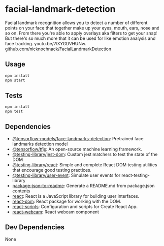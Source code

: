 # facial-landmark-detection

Facial landmark recognition allows you to detect a number of different points on your face that together make up your eyes, mouth, ears, nose and so on. From there you&#39;re able to apply overlays aka filters to get your snap! But there&#39;s so much more that it can be used for like emotion analysis and face tracking. youtu.be/7lXYGDVHUNw. github.com/nicknochnack/FacialLandmarkDetection


## Usage

```sh
npm install
npm start
```

## Tests

```sh
npm install
npm test
```

## Dependencies

- [@tensorflow-models/face-landmarks-detection](https://ghub.io/@tensorflow-models/face-landmarks-detection): Pretrained face landmarks detection model
- [@tensorflow/tfjs](https://ghub.io/@tensorflow/tfjs): An open-source machine learning framework.
- [@testing-library/jest-dom](https://ghub.io/@testing-library/jest-dom): Custom jest matchers to test the state of the DOM
- [@testing-library/react](https://ghub.io/@testing-library/react): Simple and complete React DOM testing utilities that encourage good testing practices.
- [@testing-library/user-event](https://ghub.io/@testing-library/user-event): Simulate user events for react-testing-library
- [package-json-to-readme](https://ghub.io/package-json-to-readme): Generate a README.md from package.json contents
- [react](https://ghub.io/react): React is a JavaScript library for building user interfaces.
- [react-dom](https://ghub.io/react-dom): React package for working with the DOM.
- [react-scripts](https://ghub.io/react-scripts): Configuration and scripts for Create React App.
- [react-webcam](https://ghub.io/react-webcam): React webcam component

## Dev Dependencies

None

